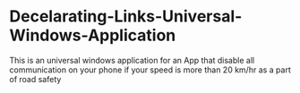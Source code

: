# Decelarating-Links-Universal-Windows-Application
This is an universal windows application for an App that disable all communication on your phone if your speed is more than 20 km/hr as a part of road safety
